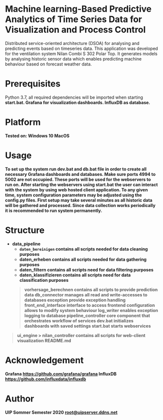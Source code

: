 # Machine learning-Based Predictive Analytics of Time Series Data for Visualization and Process Control
Distributed service-oriented architecture (DSOA) for analysing and predicting events based on timeseries data. This application was developed for the ventilation system Nilan Combi S 302 Polar Top. It generates models by analysing historic sensor data which enables predicting machine behaviour based on forecast weather data.

# Prerequisites
Python 3.7, all required dependencies will be imported when starting <b>start.bat.<b>
Grafana for visualization dashboards.
InfluxDB as database.

# Platform
Tested on: 
Windows 10
MacOS 

# Usage
To set up the system run dev.bat and db.bat file in order to create all necessary Grafana dashboards and databases. Make sure ports 4994 to 5002 are not occupied. These ports will be used for the webservers to run on. After starting the webservers using start.bat the user can interact with the system by using web hosted client application. To any given time, system configuration parameters may be adjusted using the config.py files. 
First setup may take several minutes as all historic data will be gathered and processed. Since data collection works periodically it is recommended to run system permanently.
 
# Structure
* data_pipeline
  - `daten_bereinigen`		  contains all scripts needed for data cleaning purposes
  - daten_erheben		        contains all scripts needed for data gathering purposes
  - daten_filtern			      contains all scripts need for data filtering purposes
  - daten_klassifizieren		contains all scripts need for data classification purposes
  > vorhersage_berechnen	contains all scripts to provide prediction data
  > db_connector			manages all read and write-accesses to databases
  > exception			provide exception handling
  > front_end_interface		interface to access frontend
  > configuration			allows to modify system behaviour
  > log_writer			enables exception logging to database
  > pipeline_controller		core component that orchestrates workflow of services
  > dev.bat			initializes dashboards with saved settings
  > start.bat			starts webservices 
> ui_engine
	> nilan_controller		contains all scripts for web-client visualization 
> README.md				

# Acknowledgement
Grafana		https://github.com/grafana/grafana
InfluxDB		https://github.com/influxdata/influxdb

# Author
UIP Sommer Semester 2020
root@uipserver.ddns.net

